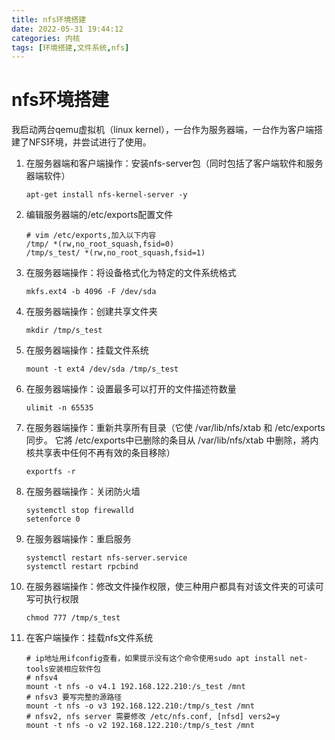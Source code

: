 ```yaml
---
title: nfs环境搭建
date: 2022-05-31 19:44:12
categories: 内核
tags: [环境搭建,文件系统,nfs]
---
```


# nfs环境搭建

我启动两台qemu虚拟机（linux kernel），一台作为服务器端，一台作为客户端搭建了NFS环境，并尝试进行了使用。

1. 在服务器端和客户端操作：安装nfs-server包（同时包括了客户端软件和服务器端软件）

   ```shell
   apt-get install nfs-kernel-server -y
   ```
   
2. 编辑服务器端的/etc/exports配置文件

   ```shell
   # vim /etc/exports,加入以下内容
   /tmp/ *(rw,no_root_squash,fsid=0)
   /tmp/s_test/ *(rw,no_root_squash,fsid=1)
   ```

3. 在服务器端操作：将设备格式化为特定的文件系统格式

   ```shell
   mkfs.ext4 -b 4096 -F /dev/sda
   ```

4. 在服务器端操作：创建共享文件夹

   ```shell
   mkdir /tmp/s_test
   ```

5. 在服务器端操作：挂载文件系统

   ```shell
   mount -t ext4 /dev/sda /tmp/s_test
   ```

6. 在服务器端操作：设置最多可以打开的文件描述符数量

   ```shell
   ulimit -n 65535
   ```

7. 在服务器端操作：重新共享所有目录（它使  /var/lib/nfs/xtab  和 /etc/exports 同步。 它將 /etc/exports中已删除的条目从 /var/lib/nfs/xtab 中删除，將内核共享表中任何不再有效的条目移除）

   ```shell
   exportfs -r
   ```

8. 在服务器端操作：关闭防火墙

   ```shell
   systemctl stop firewalld
   setenforce 0
   ```

9. 在服务器端操作：重启服务

   ```shell
   systemctl restart nfs-server.service
   systemctl restart rpcbind
   ```

10. 在服务器端操作：修改文件操作权限，使三种用户都具有对该文件夹的可读可写可执行权限

    ```shell
    chmod 777 /tmp/s_test
    ```

11. 在客户端操作：挂载nfs文件系统

    ```shell
    # ip地址用ifconfig查看，如果提示没有这个命令使用sudo apt install net-tools安装相应软件包
    # nfsv4
    mount -t nfs -o v4.1 192.168.122.210:/s_test /mnt
    # nfsv3 要写完整的源路径
    mount -t nfs -o v3 192.168.122.210:/tmp/s_test /mnt
    # nfsv2, nfs server 需要修改 /etc/nfs.conf, [nfsd] vers2=y
    mount -t nfs -o v2 192.168.122.210:/tmp/s_test /mnt
    ```